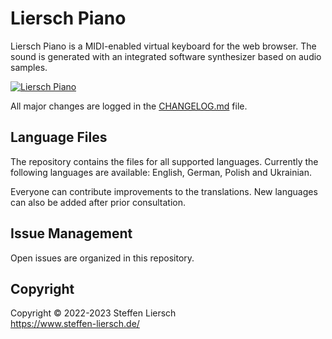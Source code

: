 # Liersch Piano

Liersch Piano is a MIDI-enabled virtual keyboard for the web browser. The sound is generated with an integrated software synthesizer based on audio samples.

[![Liersch Piano](https://www.steffen-liersch.de/apps/piano/app.png?ref=github)](https://www.steffen-liersch.de/apps/piano/?ref=github)

All major changes are logged in the [CHANGELOG.md](https://github.com/steffen-liersch/Liersch-Piano/blob/main/CHANGELOG.md) file.

## Language Files

The repository contains the files for all supported languages. Currently the following languages are available: English, German, Polish and Ukrainian.

Everyone can contribute improvements to the translations. New languages can also be added after prior consultation.

## Issue Management

Open issues are organized in this repository.

## Copyright

Copyright © 2022-2023 Steffen Liersch  
https://www.steffen-liersch.de/
